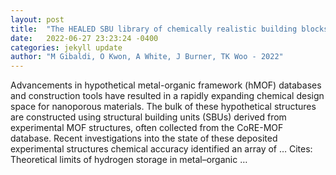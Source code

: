 ```yaml
---
layout: post
title:  "The HEALED SBU library of chemically realistic building blocks for construction of hypothetical metal-organic frameworks"
date:   2022-06-27 23:23:24 -0400
categories: jekyll update
author: "M Gibaldi, O Kwon, A White, J Burner, TK Woo - 2022"
---
```

Advancements in hypothetical metal-organic framework (hMOF) databases and construction tools have resulted in a rapidly expanding chemical design space for nanoporous materials. The bulk of these hypothetical structures are constructed using structural building units (SBUs) derived from experimental MOF structures, often collected from the CoRE-MOF database. Recent investigations into the state of these deposited experimental structures  chemical accuracy identified an array of …
Cites: ‪Theoretical limits of hydrogen storage in metal–organic …‬  